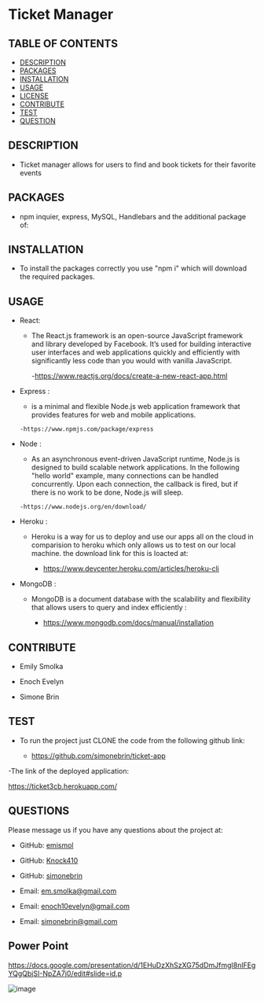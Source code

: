 # Ticket Manager 

## TABLE OF CONTENTS
  - [DESCRIPTION](#description)
  - [PACKAGES](#packages)
  - [INSTALLATION](#installation)
  - [USAGE](#usage)
  - [LICENSE](#license)
  - [CONTRIBUTE](#contribute)
  - [TEST](#test)
  - [QUESTION](#questions)


## DESCRIPTION

        
- Ticket manager allows for users to find and book tickets for their favorite events 

## PACKAGES


- npm inquier, express, MySQL, Handlebars and the additional package of:
    


## INSTALLATION

      
- To install the packages correctly you use "npm i" which will download the required packages.


## USAGE


- React:

  - The React.js framework is an open-source JavaScript framework and library developed by Facebook. It’s used for building interactive user interfaces and web applications quickly and efficiently with significantly less code than you would with vanilla JavaScript.
    
      -https://www.reactjs.org/docs/create-a-new-react-app.html

- Express :

    -  is a minimal and flexible Node.js web application framework that provides features for web and mobile applications.  
  
      -https://www.npmjs.com/package/express
    
- Node :

    -  As an asynchronous event-driven JavaScript runtime, Node.js is designed to build scalable network applications. In the following "hello world" example, many connections can be handled concurrently. Upon each connection, the callback is fired, but if there is no work to be done, Node.js will sleep.
  
      -https://www.nodejs.org/en/download/
   

   
- Heroku :

  - Heroku is a way for us to deploy and use our apps all on the cloud in comparision to heroku which only allows us to test on our local machine. the download link for this is loacted at: 
    
    - https://www.devcenter.heroku.com/articles/heroku-cli
 

- MongoDB :

  - MongoDB is a document database with the scalability and flexibility that allows users to query and index efficiently : 
    
    - https://www.mongodb.com/docs/manual/installation
 


## CONTRIBUTE


- Emily Smolka 

- Enoch Evelyn

- Simone Brin 


## TEST

      
- To run the project just CLONE the code from the following github link:

   - https://github.com/simonebrin/ticket-app

  
-The link of the deployed application:

https://ticket3cb.herokuapp.com/
    
## QUESTIONS


Please message us if you have any questions about the project at:

- GitHub: [emismol](https://github.com/emismol)

- GitHub: [Knock410](https://github.com/Knock410)
 
- GitHub: [simonebrin](https://github.com/simonebrin)
    

- Email: [em.smolka@gmail.com](mailto:em.smolka@gmail.com)

- Email: [enoch10evelyn@gmail.com](mailto:enoch10evelyn@gmail.com})

- Email: [simonebrin@gmail.com](mailto:simonebrin@gmail.com})


## Power Point 


https://docs.google.com/presentation/d/1EHuDzXhSzXG75dDmJfmgI8nlFEgYQgQbjSI-NpZA7j0/edit#slide=id.p

![image](https://user-images.githubusercontent.com/107076722/202585509-eb58c5e5-79f1-4de7-8033-26f85fd07bec.png)

